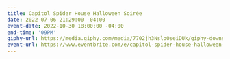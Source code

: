 ```yaml
---
title: Capitol Spider House Halloween Soirée
date: 2022-07-06 21:29:00 -04:00
event-date: 2022-10-30 18:00:00 -04:00
end-time: '09PM'
giphy-url: https://media.giphy.com/media/7702jh3NsloOseiDUk/giphy-downsized-large.gif
event-url: https://www.eventbrite.com/e/capitol-spider-house-halloween-soiree-tickets-431245897087
---
```


